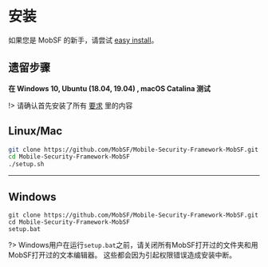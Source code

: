 
# 安装

如果您是 MobSF 的新手，请尝试 [easy install](/zh-cn/mobsf_docker.md)。


## 遗留步骤


**在 Windows 10, Ubuntu (18.04, 19.04) , macOS Catalina 测试**

!> 请确认首先安装了所有 [要求](requirements.md) 里的内容


## Linux/Mac
```bash
git clone https://github.com/MobSF/Mobile-Security-Framework-MobSF.git
cd Mobile-Security-Framework-MobSF
./setup.sh
```
***

## Windows
```batch
git clone https://github.com/MobSF/Mobile-Security-Framework-MobSF.git
cd Mobile-Security-Framework-MobSF
setup.bat
```

?> Windows用户在运行`setup.bat`之前，请关闭所有MobSF打开过的文件夹和用MobSF打开过的文本编辑器。 这些都会因为引起权限错误造成安装中断。




